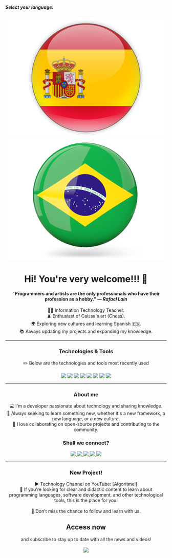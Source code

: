 ##### Select your language: 
<a href="README.es.md">
    <img src="espanha.png" alt="Bandeira da Espanha">
</a>
<a href="README.md">
    <img src="brasil.png" alt="Bandeira do Brasil">
</a>

<h1 align="center">Hi! You're very welcome!!! 🖖</h1>

<div align="center">

</div>

<div align="center">
    <h4>"Programmers and artists are the only professionals who have their profession as a hobby." — <i>Rafael Lain</i></h4>
</div>

<div align="center">
    👨‍🏫 Information Technology Teacher.
</div>
<div align="center">
   ♟️ Enthusiast of Caissa's art (Chess).  
</div>
<div align="center">
   🌍 Exploring new cultures and learning Spanish 🇪🇸.  
</div>
<div align="center">
   📚 Always updating my projects and expanding my knowledge.  
</div>

---

<div align="center">
    <h3>Technologies & Tools</h3>
    ✏️ Below are the technologies and tools most recently used 
</div>
<br>
    <div align="center">
    <img src="https://img.shields.io/badge/Python-FFD43B?style=for-the-badge&logo=python&logoColor=blue"> 
    <img src="https://img.shields.io/badge/JavaScript-323330?style=for-the-badge&logo=javascript&logoColor=F7DF1E"> 
    <img src="https://img.shields.io/badge/PHP-777BB4?style=for-the-badge&logo=php&logoColor=white"> 
    <img src="https://img.shields.io/badge/CSS3-1572B6?style=for-the-badge&logo=css3&logoColor=white">
    <img src="https://img.shields.io/badge/HTML5-E34F26?style=for-the-badge&logo=html5&logoColor=white"> 
    <img src="https://img.shields.io/badge/Laravel-FF2D20?style=for-the-badge&logo=laravel&logoColor=white">
    <img src="https://img.shields.io/badge/MySQL-005C84?style=for-the-badge&logo=mysql&logoColor=white">
    <img src="https://img.shields.io/badge/Canva-%2300C4CC.svg?&style=for-the-badge&logo=Canva&logoColor=white"
</div>

---

<div align="center">
    <h3>About me</h3>
        <div align="center">
            💻 I'm a developer passionate about technology and sharing knowledge.
        </div>
        <div align="center">
            🚀 Always seeking to learn something new, whether it's a new framework, a new language, or a new culture. 
        </div>
        <div align="center">
        🤝 I love collaborating on open-source projects and contributing to the community. 
        </div>
</div>

<div align="center">
    <h3>Shall we connect?</h3>
    <a href="https://www.linkedin.com/in/pedro-ricardo-de-campos/" target="_blank">
        <img src="https://img.shields.io/badge/LinkedIn-0077B5?style=for-the-badge&logo=linkedin&logoColor=white">
    </a>
    <a href="https://instagram.com/pedrordcampos75" target="_blank">
        <img loading="lazy" src="https://img.shields.io/badge/-Instagram-%23E4405F?style=for-the-badge&logo=instagram&logoColor=white" target="_blank">
    </a>
    <a href="mailto:pedro.rdcampos@hotmail.com">
        <img src="https://img.shields.io/badge/Email-D14836?style=for-the-badge&logo=gmail&logoColor=white">
    </a>
    <a href="https://wa.me/5515997523275" target="_blank">
        <img src="https://img.shields.io/badge/WhatsApp-25D366?style=for-the-badge&logo=whatsapp&logoColor=white">
    </a>
    <a href="https://www.duolingo.com/profile/PedroRdCampos75" target="_blank">
        <img src="https://img.shields.io/badge/Duolingo-58CC02?style=for-the-badge&logo=duolingo&logoColor=white">
    </a>
</div>

---

<div align="center">
    <h3>New Project!</h3>        
    <div align="center">
    ▶️ Technology Channel on YouTube: [Algoritmei] 
    </div>
    <div align="center">
    🎥 If you're looking for clear and didactic content to learn about programming languages, software development, and other technological tools, this is the place for you!
    </div>
</div>
    <br>
<div align="center">
    🔔 Don't miss the chance to follow and learn with us. <h2>Access now</h2> and subscribe to stay up to date with all the news and videos!
</div>
    <br>
<div align="center">
        <a href="https://www.youtube.com/@algoritmei" target="_blank">
            <img src="https://img.shields.io/badge/YouTube-FF0000?style=for-the-badge&logo=youtube&logoColor=white">
        </a>
    </div>
</div>
